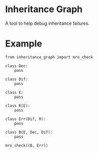 # Inheritance Graph
A tool to help debug inheritance failures.

# Example

    from inheritance_graph import mro_check

    class Dec:
        pass

    class Dif:
        pass

    class E:
        pass

    class R(E):
        pass

    class Err(Dif, R):
        pass

    class B(E, Dec, Dif):
        pass

    mro_check((B, Err))
